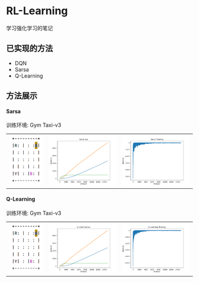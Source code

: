 # RL-Learning

学习强化学习的笔记 

## 已实现的方法
+ DQN
+ Sarsa
+ Q-Learning
## 方法展示
#### Sarsa

训练环境: Gym Taxi-v3
<table><tr>
<td><img src="images/Taxi-v3.png"></td>
<td><img src="Sarsa/Sarsa Suc.png" style="zoom:50%"></td>
<td><img src="Sarsa/Sarsa Training.png" style="zoom:50%"></td>
</tr></table>

#### Q-Learning
训练环境: Gym Taxi-v3
<table><tr>
<td><img src="images/Taxi-v3.png"></td>
<td><img src="Q-Learning/Q-Learning Suc.png" style="zoom:50%"></td>
<td><img src="Q-Learning/Q-Learning Training.png" style="zoom:50%"></td>
</tr></table>

